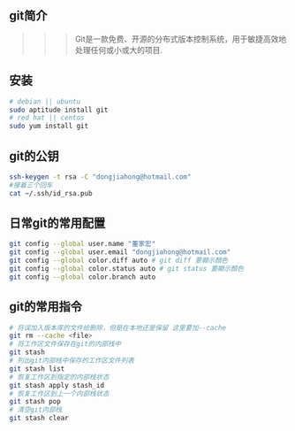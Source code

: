 git简介
-------

>>> Git是一款免费、开源的分布式版本控制系统，用于敏捷高效地处理任何或小或大的项目.

安装
----

```sh
# debian || ubuntu
sudo aptitude install git
# red hat || centos
sudo yum install git
```

git的公钥
--------

```sh
ssh-keygen -t rsa -C "dongjiahong@hotmail.com"
#接着三个回车
cat ~/.ssh/id_rsa.pub
```

日常git的常用配置
-----------------

```sh
git config --global user.name "董家宏"
git config --global user.email "dongjiahong@hotmail.com"
git config --global color.diff auto # git diff 要顯示顏色
git config --global color.status auto # git status 要顯示顏色
git config --global color.branch auto
```

git的常用指令
------------
```sh
# 将误加入版本库的文件给删除，但是在本地还是保留 这里要加--cache
git rm --cache <file>
# 将工作区文件保存在git的内部栈中
git stash
# 列出git内部栈中保存的工作区文件列表
git stash list
# 恢复工作区到指定的内部栈状态
git stash apply stash_id
# 恢复工作区到上一个内部栈状态
git stash pop
# 清空git内部栈
git stash clear
```
